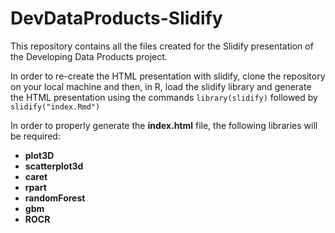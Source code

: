DevDataProducts-Slidify
=======================

This repository contains all the files created for the Slidify presentation of 
the Developing Data Products project.

In order to re-create the HTML presentation with slidify, clone the repository 
on your local machine and then, in R, load the slidify library and generate 
the HTML presentation using the commands `library(slidify)` followed 
by `slidify("index.Rmd")`

In order to properly generate the **index.html** file, the following libraries 
will be required:
- **plot3D**
- **scatterplot3d**
- **caret**
- **rpart**
- **randomForest**
- **gbm**
- **ROCR**

